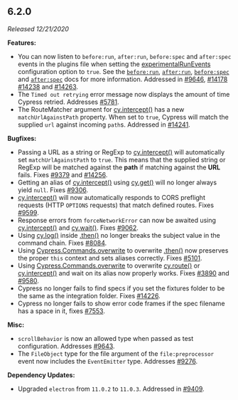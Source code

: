 ## 6.2.0

_Released 12/21/2020_

**Features:**

- You can now listen to `before:run`, `after:run`, `before:spec` and
  `after:spec` events in the plugins file when setting the
  [experimentalRunEvents](/guides/references/experiments) configuration option
  to `true`. See the [`before:run`](/api/plugins/before-run-api),
  [`after:run`](/api/plugins/after-run-api),
  [`before:spec`](/api/plugins/before-spec-api) and
  [`after:spec`](/api/plugins/after-spec-api) docs for more information.
  Addressed in [#9646](https://github.com/cypress-io/cypress/pull/9646),
  [#14178](https://github.com/cypress-io/cypress/pull/14178)
  [#14238](https://github.com/cypress-io/cypress/pull/14238) and
  [#14263](https://github.com/cypress-io/cypress/pull/14263).
- The `Timed out retrying` error message now displays the amount of time Cypress
  retried. Addresses [#5781](https://github.com/cypress-io/cypress/issues/5781).
- The RouteMatcher argument for [cy.intercept()](/api/commands/intercept) has a
  new `matchUrlAgainstPath` property. When set to `true`, Cypress will match the
  supplied `url` against incoming `path`s. Addressed in
  [#14241](https://github.com/cypress-io/cypress/issues/14241).

**Bugfixes:**

- Passing a URL as a string or RegExp to
  [cy.intercept()](/api/commands/intercept) will automatically set
  `matchUrlAgainstPath` to `true`. This means that the supplied string or RegExp
  will be matched against the **path** if matching against the **URL** fails.
  Fixes [#9379](https://github.com/cypress-io/cypress/issues/9379) and
  [#14256](https://github.com/cypress-io/cypress/issues/14256).
- Getting an alias of [cy.intercept()](/api/commands/intercept) using
  [cy.get()](/api/commands/get) will no longer always yield `null`. Fixes
  [#9306](https://github.com/cypress-io/cypress/issues/9306).
- [cy.intercept()](/api/commands/intercept) will now automatically responds to
  CORS preflight requests (HTTP `OPTIONS` requests) that match defined routes.
  Fixes [#9599](https://github.com/cypress-io/cypress/issues/9599).
- Response errors from `forceNetworkError` can now be awaited using
  [cy.intercept()](/api/commands/intercept) and [cy.wait()](/api/commands/wait).
  Fixes [#9062](https://github.com/cypress-io/cypress/issues/9062).
- Using [cy.log()](/api/commands/log) inside [.then()](/api/commands/then) no
  longer breaks the subject value in the command chain. Fixes
  [#8084](https://github.com/cypress-io/cypress/issues/8084).
- Using
  [Cypress.Commands.overwrite](/api/cypress-api/custom-commands#Overwrite-Existing-Commands)
  to overwrite [.then()](/api/commands/then) now preserves the proper `this`
  context and sets aliases correctly. Fixes
  [#5101](https://github.com/cypress-io/cypress/issues/5101).
- Using
  [Cypress.Commands.overwrite](/api/cypress-api/custom-commands#Overwrite-Existing-Commands)
  to overwrite [cy.route()](/api/commands/route) or
  [cy.intercept()](/api/commands/intercept) and wait on its alias now properly
  works. Fixes [#3890](https://github.com/cypress-io/cypress/issues/3890) and
  [#9580](https://github.com/cypress-io/cypress/issues/9580).
- Cypress no longer fails to find specs if you set the fixtures folder to be the
  same as the integration folder. Fixes
  [#14226](https://github.com/cypress-io/cypress/issues/14226).
- Cypress no longer fails to show error code frames if the spec filename has a
  space in it, fixes [#7553](https://github.com/cypress-io/cypress/issues/7553).

**Misc:**

- `scrollBehavior` is now an allowed type when passed as test configuration.
  Addresses [#9643](https://github.com/cypress-io/cypress/issues/9643).
- The `FileObject` type for the file argument of the `file:preprocessor` event
  now includes the `EventEmitter` type. Addresses
  [#9276](https://github.com/cypress-io/cypress/issues/9276).

**Dependency Updates:**

- Upgraded `electron` from `11.0.2` to `11.0.3`. Addressed in
  [#9409](https://github.com/cypress-io/cypress/issues/9409).
